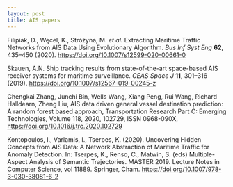 ```yaml
---
layout: post
title: AIS papers
---
```


Filipiak, D., Węcel, K., Stróżyna, M. *et al.* Extracting Maritime Traffic Networks from AIS Data Using Evolutionary Algorithm. *Bus Inf Syst Eng* **62**, 435–450 (2020). <https://doi.org/10.1007/s12599-020-00661-0>

Skauen, A.N. Ship tracking results from state-of-the-art space-based AIS receiver systems for maritime surveillance. *CEAS Space J* **11**, 301–316 (2019). https://doi.org/10.1007/s12567-019-00245-z

Chengkai Zhang, Junchi Bin, Wells Wang, Xiang Peng, Rui Wang, Richard Halldearn, Zheng Liu,
AIS data driven general vessel destination prediction: A random forest based approach, Transportation Research Part C: Emerging Technologies, Volume 118, 2020, 102729, ISSN 0968-090X, <https://doi.org/10.1016/j.trc.2020.102729>

Kontopoulos, I., Varlamis, I., Tserpes, K. (2020). Uncovering Hidden Concepts from AIS Data: A Network Abstraction of Maritime Traffic for Anomaly Detection. In: Tserpes, K., Renso, C., Matwin, S. (eds) Multiple-Aspect Analysis of Semantic Trajectories. MASTER 2019. Lecture Notes in Computer Science, vol 11889. Springer, Cham. <https://doi.org/10.1007/978-3-030-38081-6_2>